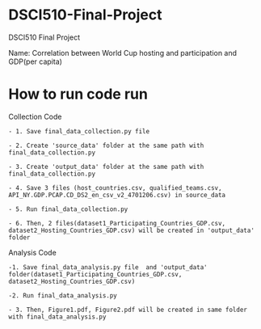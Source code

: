 # DSCI510-Final-Project
DSCI510 Final Project

Name:  Correlation between World Cup hosting and participation and GDP(per capita)


# How to run code run
    
 Collection Code   
    
    - 1. Save final_data_collection.py file 
    
    - 2. Create 'source_data' folder at the same path with final_data_collection.py
    
    - 3. Create 'output_data' folder at the same path with final_data_collection.py
    
    - 4. Save 3 files (host_countries.csv, qualified_teams.csv, API_NY.GDP.PCAP.CD_DS2_en_csv_v2_4701206.csv) in source_data
    
    - 5. Run final_data_collection.py
    
    - 6. Then, 2 files(dataset1_Participating_Countries_GDP.csv, dataset2_Hosting_Countries_GDP.csv) will be created in 'output_data' folder



  Analysis Code
  
    -1. Save final_data_analysis.py file  and 'output_data' folder(dataset1_Participating_Countries_GDP.csv, dataset2_Hosting_Countries_GDP.csv)

    -2. Run final_data_analysis.py
    
    - 3. Then, Figure1.pdf, Figure2.pdf will be created in same folder with final_data_analysis.py 
